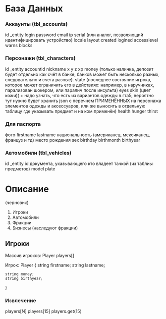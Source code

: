 # База Данных
### Аккаунты (tbl_accounts)
id
_entity
login
password
email
ip
serial (или аналог, позволяющий идентифицировать устройство)
locale
layout
created
logined
accesslevel
warns
blocks

### Персонажи (tbl_characters)
id
_entity
accountid
nickname
x
y
z
xp
money (только наличка, депозит будет отдельно как счёт в банке, банков может быть несколько разных, следовательно и счета разные).
state (последнее состояние игрока, которое может ограничить его в действиях: например, в наручниках, парализован шокером, или паралич после инсульта)
eyes
skin (цвет кожи)( + надо узнать, что есть из вариантов одежды в гта5, вероятно тут нужно будет хранить json c перечнем ПРИМЕНЁННЫХ на персонажа элементов одежды и аксессуаров, или же выносить в отдельную таблицу где указывать предмет и на ком применён)
health
hunger
thirst



### Для паспорта
фото
firstname
lastname
национальность (американец, мексиканец, француз и тд)
место рождения
sex
birthday
birthmonth
birthyear


### Автомобили (tbl_vehicles)
id
_entity
id документа, указывающего кто владеет тачкой (из таблиы предметов)
model
plate




# Описание
(черновик)

1. Игроки
2. Автомобили
3. Фракции
4. Бизнесы (наследуют фракции)



## Игроки

Массив игроков:
Player players[]

Игрок:
Player {
    string firstname;
    string lastname;

    string money;
    string birthyear;
}


### Извлечение

players[N]
players[15]
players.get(15)

